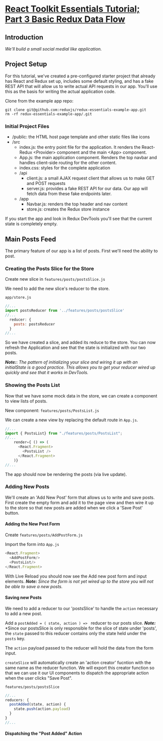 # [React Toolkit Essentials Tutorial; Part 3 Basic Redux Data Flow](https://redux.js.org/tutorials/essentials/part-2-data-flow)


## Introduction

*We'll build a small social medial like application.*

## Project Setup

For this tutorial, we've created a pre-configured starter project that already has React and Redux set up, includes some
default styling, and has a fake REST API that will allow us to write actual API requests in our app. You'll use this as
the basis for writing the actual application code.

Clone from the example app repo:

    git clone git@github.com:reduxjs/redux-essentials-example-app.git
    rm -rf redux-essentials-example-app/.git

### Initial Project Files

- /public: the HTML host page template and other static files like icons
- /src
  - index.js: the entry point file for the application. It renders the React-Redux \<Provider\> component and the main
    \<App\> component.
  - App.js: the main application component. Renders the top navbar and handles client-side routing for the other
    content.
  - index.css: styles for the complete application
  - /api
    - client.js: a small AJAX request client that allows us to make GET and POST requests
    - server.js: provides a fake REST API for our data. Our app will fetch data from these fake endpoints later.
  - /app
    - Navbar.js: renders the top header and nav content
    - store.js: creates the Redux store instance

If you start the app and look in Redux DevTools you'll see that the current state is completely empty.

## Main Posts Feed

The primary feature of our app is a list of posts.  First we'll need the ability to post.

### Creating the Posts Slice for the Store

Create new slice in `features/posts/postsSlice.js`

We need to add the new slice's reducer to the store.

`app/store.js`

```js
//...
import postsReducer from '../features/posts/postsSlice'
//...
  reducer: {
    posts: postsReducer
  }
//...
```

So we have created a slice, and added its reduce to the store.  You can now refresh the Application and see that the
state is initialized with our two posts.

***Note:***: *The pattern of initializing your slice and wiring it up with an initialState is a good practice.  This
allows you to get your reducer wired up quickly and see that it works in DevTools.*

### Showing the Posts List

Now that we have some mock data in the store, we can create a component to view lists of posts.

New component: `features/posts/PostsList.js`

We can create a new view by replacing the default route in `App.js`.

```js
//...
import { PostsList} from "./features/posts/PostsList";
//...
    render={ () => (
      <React.Fragment>
        <PostsList />
      </React.Fragment>
    )}
//...
```

The app should now be rendering the posts (via live update).

### Adding New Posts

We'll create an 'Add New Post' form that allows us to write and save posts.  First create the empty form and add it to
the page view and then wire it up to the store so that new posts are added when we click a 'Save Post' button.

#### Adding the New Post Form

Create `features/posts/AddPostForm.js`

Import the form into `App.js`

```js
<React.Fragment>
  <AddPostForm/>
  <PostsList/>
</React.Fragment>
```

With Live Reload you should now see the Add new post form and input elements.  ***Note:*** *Since the form is not yet
wired up to the store you will not be able to save a new posts.*

#### Saving new Posts

We need to add a reducer to our 'postsSlice' to handle the `action` necessary to add a new post.

Add a `postAdded = ( state, action ) => `  reducer to our posts slice.  ***Note:*** *Since our postsSlice is only
responsible for the slice of state under 'posts', the `state` passed to this reducer contains only the state held under
the `posts` key.

The `action` payload passed to the reducer will hold the data from the form input.

`createSlice` will automatically create an 'action creator' fucntion with the same name as the reducer function.  We
will export this creator function so that we can use it our UI components to dispatch the appropriate action when the
user clicks "Save Post".

`features/posts/postsSlice`

```js
//...
reducers: {
  postAdded(state, action) {
    state.push(action.payload)
  }
}
//...
```

#### Dispatching the "Post Added" Action



